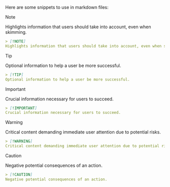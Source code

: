 Here are some snippets to use in markdown files:


> [!NOTE]  
> Highlights information that users should take into account, even when skimming.
>
> ```md
> > [!NOTE]  
> Highlights information that users should take into account, even when skimming.
> ```

> [!TIP]
> Optional information to help a user be more successful.
>
> ```md
> > [!TIP]
> Optional information to help a user be more successful.
> ```

> [!IMPORTANT]  
> Crucial information necessary for users to succeed.
>
> ```md
> > [!IMPORTANT]  
> Crucial information necessary for users to succeed.
> ```

> [!WARNING]  
> Critical content demanding immediate user attention due to potential risks.
>
> ```md
> > [!WARNING]  
> Critical content demanding immediate user attention due to potential risks.
> ```

> [!CAUTION]
> Negative potential consequences of an action.
>
> ```md
> > [!CAUTION]
> Negative potential consequences of an action.
> ```
